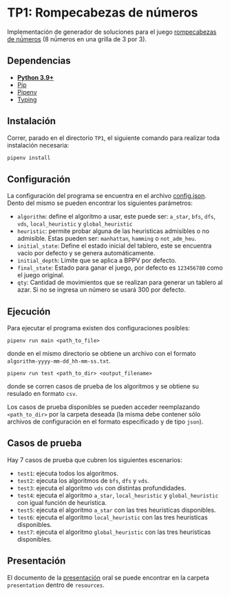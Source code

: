 # TP1: Rompecabezas de números
Implementación de generador de soluciones para el juego [rompecabezas de nú́meros](https://es.wikipedia.org/wiki/Rompecabezas_deslizantes) (8 nú́meros en una grilla de 3 por 3).

## Dependencias
* **[Python 3.9+](https://www.python.org/downloads/)**
* [Pip](https://pip.pypa.io/en/stable/installation/)
* [Pipenv](https://pipenv.pypa.io/en/latest/)
* [Typing](https://pypi.org/project/typing/)

## Instalación
Correr, parado en el directorio `TP1`, el siguiente comando para realizar toda instalación necesaria:
```sh
pipenv install
```

## Configuración
La configuración del programa se encuentra en el archivo [config.json](/TP1/resources/config.json).
Dento del mismo se pueden encontrar los siguientes parámetros:
* `algorithm`: define el algoritmo a usar, este puede ser: `a_star`, `bfs`, `dfs`, `vds`, `local_heuristic` y `global_heuristic`
* `heuristic`: permite probar alguna de las heuristicas admisibles o no admisible. Estas pueden ser: `manhattan`, `hamming` o `not_adm_heu`.
* `initial_state`: Define el estado inicial del tablero, este se encuentra vacío por defecto y se genera automáticamente.
* `initial_depth`: Límite que se aplica a BPPV por defecto.
* `final_state`: Estado para ganar el juego, por defecto es `123456780` como el juego original.
* `qty`: Cantidad de movimientos que se realizan para generar un tablero al azar. Si no se ingresa un número se usará 300 por defecto.

## Ejecución
Para ejecutar el programa existen dos configuraciones posibles:
```shell
pipenv run main <path_to_file>
```
donde en el mismo directorio se obtiene un archivo con el formato `algorithm-yyyy-mm-dd_hh-mm-ss.txt`.
```shell
pipenv run test <path_to_dir> <output_filename>
```
donde se corren casos de prueba de los algoritmos y se obtiene su resulado en formato `csv`. 

Los casos de prueba disponibles se pueden acceder reemplazando `<path_to_dir>` por la carpeta deseada (la misma debe contener sólo archivos de configuración en el formato especificado y de tipo `json`).

## Casos de prueba
Hay 7 casos de prueba que cubren los siguientes escenarios:
* `test1`: ejecuta todos los algoritmos.
* `test2`: ejecuta los algoritmos de `bfs`, `dfs` y `vds`.
* `test3`: ejecuta el algoritmo `vds` con distintas profundidades.
* `test4`: ejecuta el algoritmo `a_star`, `local_heuristic` y `global_heuristic` con igual función de heurística.
* `test5`: ejecuta el algoritmo `a_star` con las tres heurísticas disponibles.
* `test6`: ejecuta el algoritmo `local_heuristic` con las tres heurísticas disponibles.
* `test7`: ejecuta el algoritmo `global_heuristic` con las tres heurísticas disponibles.

## Presentación
El documento de la [presentación](resources/presentation/sia_tp1_presentation.pdf) oral se puede encontrar en la carpeta `presentation` dentro de `resources`.